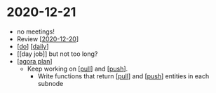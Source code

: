 # 2020-12-21

- no meetings!
- Review [[2020-12-20]]
- [[do]] [[daily]]
- [[day job]] but not too long?
- [[agora plan]]
  - Keep working on [[pull]] and [[push]].
    - Write functions that return [[pull]] and [[push]] entities in each subnode

[//begin]: # "Autogenerated link references for markdown compatibility"
[2020-12-20]: 2020-12-20 "2020-12-20"
[do]: ../do "Do"
[daily]: ../daily "Daily"
[agora plan]: ../agora-plan "Agora Plan"
[pull]: ../pull "Pull"
[push]: ../push "Push"
[//end]: # "Autogenerated link references"